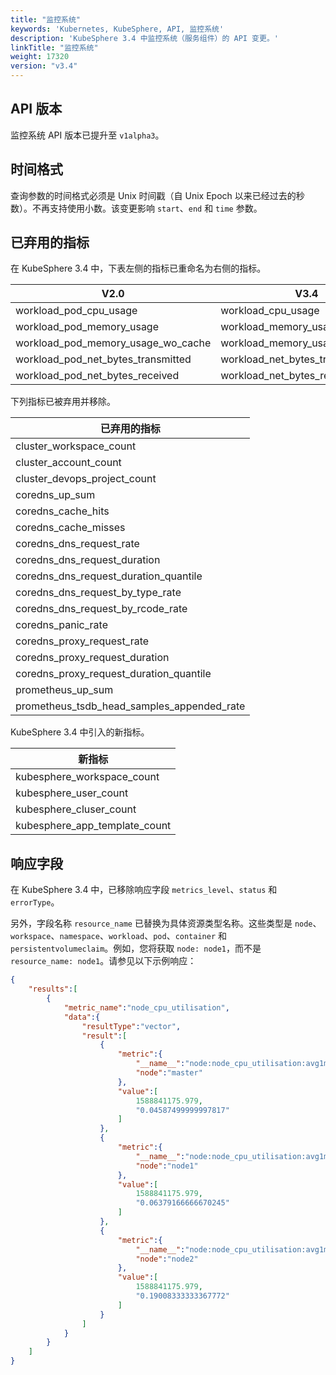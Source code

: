 ```yaml
---
title: "监控系统"
keywords: 'Kubernetes, KubeSphere, API, 监控系统'
description: 'KubeSphere 3.4 中监控系统（服务组件）的 API 变更。'
linkTitle: "监控系统"
weight: 17320
version: "v3.4"
---
```


## API 版本

监控系统 API 版本已提升至 `v1alpha3`。

## 时间格式

查询参数的时间格式必须是 Unix 时间戳（自 Unix Epoch 以来已经过去的秒数）。不再支持使用小数。该变更影响 `start`、`end` 和 `time` 参数。

## 已弃用的指标

在 KubeSphere 3.4 中，下表左侧的指标已重命名为右侧的指标。

|V2.0|V3.4|
|---|---|
|workload_pod_cpu_usage | workload_cpu_usage|
|workload_pod_memory_usage| workload_memory_usage|
|workload_pod_memory_usage_wo_cache | workload_memory_usage_wo_cache|
|workload_pod_net_bytes_transmitted | workload_net_bytes_transmitted|
|workload_pod_net_bytes_received | workload_net_bytes_received|

下列指标已被弃用并移除。

|已弃用的指标|
|---|
|cluster_workspace_count|
|cluster_account_count|
|cluster_devops_project_count|
|coredns_up_sum|
|coredns_cache_hits|
|coredns_cache_misses|
|coredns_dns_request_rate|
|coredns_dns_request_duration|
|coredns_dns_request_duration_quantile|
|coredns_dns_request_by_type_rate|
|coredns_dns_request_by_rcode_rate|
|coredns_panic_rate|
|coredns_proxy_request_rate|
|coredns_proxy_request_duration|
|coredns_proxy_request_duration_quantile|
|prometheus_up_sum|
|prometheus_tsdb_head_samples_appended_rate|

KubeSphere 3.4 中引入的新指标。

|新指标|
|---|
|kubesphere_workspace_count|
|kubesphere_user_count|
|kubesphere_cluser_count|
|kubesphere_app_template_count|

## 响应字段

在 KubeSphere 3.4 中，已移除响应字段 `metrics_level`、`status` 和 `errorType`。

另外，字段名称 `resource_name` 已替换为具体资源类型名称。这些类型是 `node`、`workspace`、`namespace`、`workload`、`pod`、`container` 和 `persistentvolumeclaim`。例如，您将获取 `node: node1`，而不是 `resource_name: node1`。请参见以下示例响应：

```json
{
    "results":[
        {
            "metric_name":"node_cpu_utilisation",
            "data":{
                "resultType":"vector",
                "result":[
                    {
                        "metric":{
                            "__name__":"node:node_cpu_utilisation:avg1m",
                            "node":"master"
                        },
                        "value":[
                            1588841175.979,
                            "0.04587499999997817"
                        ]
                    },
                    {
                        "metric":{
                            "__name__":"node:node_cpu_utilisation:avg1m",
                            "node":"node1"
                        },
                        "value":[
                            1588841175.979,
                            "0.06379166666670245"
                        ]
                    },
                    {
                        "metric":{
                            "__name__":"node:node_cpu_utilisation:avg1m",
                            "node":"node2"
                        },
                        "value":[
                            1588841175.979,
                            "0.19008333333367772"
                        ]
                    }
                ]
            }
        }
    ]
}

```

